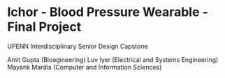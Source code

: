 # Ichor - Blood Pressure Wearable - Final Project
UPENN Interdisciplinary Senior Design Capstone


Amit Gupta (Bioegineering)
Luv Iyer (Electrical and Systems Engineering)
Mayank Mardia (Computer and Information Sciences)
